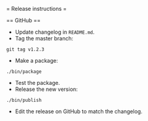 = Release instructions =

== GitHub ==

* Update changelog in `README.md`.
* Tag the master branch:

~~~
git tag v1.2.3
~~~

* Make a package:

~~~
./bin/package
~~~

* Test the package.
* Release the new version:

~~~
./bin/publish
~~~

* Edit the release on GitHub to match the changelog.

